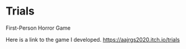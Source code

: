 # Trials
First-Person Horror Game

Here is a link to the game I developed.
https://aajrgs2020.itch.io/trials
